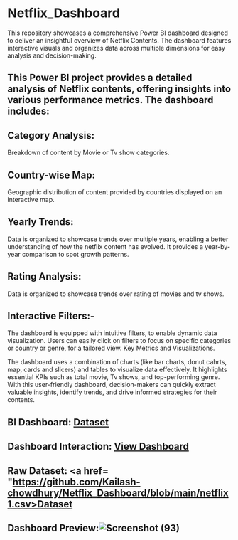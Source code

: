 # Netflix_Dashboard
This repository showcases a comprehensive Power BI dashboard designed to deliver an insightful overview of Netflix Contents. The dashboard features interactive visuals and organizes data across multiple dimensions for easy analysis and decision-making.
## This Power BI project provides a detailed analysis of Netflix contents, offering insights into various performance metrics. The dashboard includes:
## Category Analysis:
Breakdown of content by Movie or Tv show categories.
## Country-wise  Map:
Geographic distribution of content provided by countries displayed on an interactive map.
## Yearly Trends:
Data is organized to showcase trends over multiple years, enabling a better understanding of how the netflix content has evolved. It provides a year-by-year comparison to spot growth patterns.
## Rating Analysis:
Data is organized to showcase trends over rating of movies and tv shows.
## Interactive Filters:-
The dashboard is equipped with intuitive filters, to enable dynamic data visualization. Users can easily click on filters to focus on specific categories or country or genre, for a tailored view. Key Metrics and Visualizations.

The dashboard uses a combination of charts (like bar charts, donut cahrts, map, cards and slicers) and tables to visualize data effectively. It highlights essential KPIs such as total movie, Tv shows, and top-performing genre. With this user-friendly dashboard, decision-makers can quickly extract valuable insights, identify trends, and drive informed strategies for their contents.

## BI Dashboard: <a href= "https://github.com/Kailash-chowdhury/Netflix_Dashboard/blob/main/net.pbix">Dataset</a>
## Dashboard Interaction: <a href= "https://github.com/Kailash-chowdhury/Netflix_Dashboard/blob/main/Screenshot%20(93).png"> View Dashboard</a>
## Raw Dataset: <a href= "https://github.com/Kailash-chowdhury/Netflix_Dashboard/blob/main/netflix1.csv>Dataset</a>
## Dashboard Preview:![Screenshot (93)](https://github.com/user-attachments/assets/ee3fbf8e-aaad-4d85-9ee4-f64d89152d6d)
